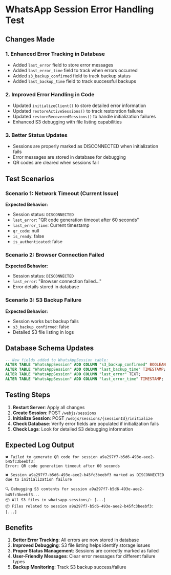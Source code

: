 # WhatsApp Session Error Handling Test

## Changes Made

### 1. Enhanced Error Tracking in Database
- Added `last_error` field to store error messages
- Added `last_error_time` field to track when errors occurred
- Added `s3_backup_confirmed` field to track backup status
- Added `last_backup_time` field to track successful backups

### 2. Improved Error Handling in Code
- Updated `initializeClient()` to store detailed error information
- Updated `restoreActiveSessions()` to track restoration failures
- Updated `restoreRecoveredSessions()` to handle initialization failures
- Enhanced S3 debugging with file listing capabilities

### 3. Better Status Updates
- Sessions are properly marked as DISCONNECTED when initialization fails
- Error messages are stored in database for debugging
- QR codes are cleared when sessions fail

## Test Scenarios

### Scenario 1: Network Timeout (Current Issue)
**Expected Behavior:**
- Session status: `DISCONNECTED`
- `last_error`: "QR code generation timeout after 60 seconds"
- `last_error_time`: Current timestamp
- `qr_code`: null
- `is_ready`: false
- `is_authenticated`: false

### Scenario 2: Browser Connection Failed
**Expected Behavior:**
- Session status: `DISCONNECTED`
- `last_error`: "Browser connection failed..."
- Error details stored in database

### Scenario 3: S3 Backup Failure
**Expected Behavior:**
- Session works but backup fails
- `s3_backup_confirmed`: false
- Detailed S3 file listing in logs

## Database Schema Updates

```sql
-- New fields added to WhatsAppSession table:
ALTER TABLE "WhatsAppSession" ADD COLUMN "s3_backup_confirmed" BOOLEAN DEFAULT false;
ALTER TABLE "WhatsAppSession" ADD COLUMN "last_backup_time" TIMESTAMP;
ALTER TABLE "WhatsAppSession" ADD COLUMN "last_error" TEXT;
ALTER TABLE "WhatsAppSession" ADD COLUMN "last_error_time" TIMESTAMP;
```

## Testing Steps

1. **Restart Server**: Apply all changes
2. **Create Session**: POST `/webjs/sessions`
3. **Initialize Session**: POST `/webjs/sessions/{sessionId}/initialize`
4. **Check Database**: Verify error fields are populated if initialization fails
5. **Check Logs**: Look for detailed S3 debugging information

## Expected Log Output

```
❌ Failed to generate QR code for session a9a297f7-b5d6-493e-aee2-b45fc3beebf3:
Error: QR code generation timeout after 60 seconds

❌ Session a9a297f7-b5d6-493e-aee2-b45fc3beebf3 marked as DISCONNECTED due to initialization failure

🔍 Debugging S3 contents for session a9a297f7-b5d6-493e-aee2-b45fc3beebf3...
📦 All S3 files in whatsapp-sessions/: [...]
📦 Files related to session a9a297f7-b5d6-493e-aee2-b45fc3beebf3: [...]
```

## Benefits

1. **Better Error Tracking**: All errors are now stored in database
2. **Improved Debugging**: S3 file listing helps identify storage issues
3. **Proper Status Management**: Sessions are correctly marked as failed
4. **User-Friendly Messages**: Clear error messages for different failure types
5. **Backup Monitoring**: Track S3 backup success/failure
